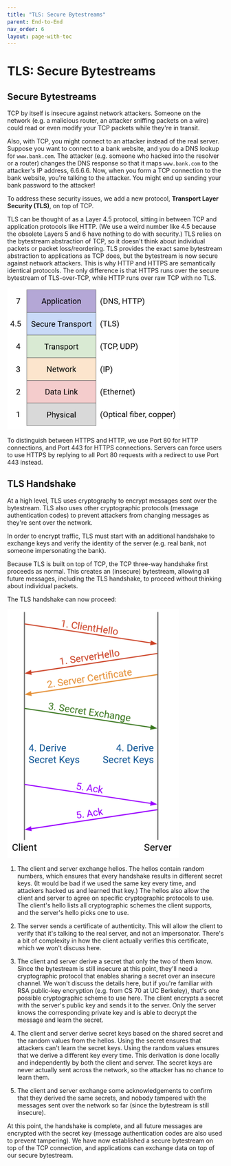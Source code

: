 ```yaml
---
title: "TLS: Secure Bytestreams"
parent: End-to-End
nav_order: 6
layout: page-with-toc
---
```


# TLS: Secure Bytestreams

## Secure Bytestreams

TCP by itself is insecure against network attackers. Someone on the network (e.g. a malicious router, an attacker sniffing packets on a wire) could read or even modify your TCP packets while they're in transit.

Also, with TCP, you might connect to an attacker instead of the real server. Suppose you want to connect to a bank website, and you do a DNS lookup for `www.bank.com`. The attacker (e.g. someone who hacked into the resolver or a router) changes the DNS response so that it maps `www.bank.com` to the attacker's IP address, 6.6.6.6. Now, when you form a TCP connection to the bank website, you're talking to the attacker. You might end up sending your bank password to the attacker!

To address these security issues, we add a new protocol, **Transport Layer Security (TLS)**, on top of TCP.

TLS can be thought of as a Layer 4.5 protocol, sitting in between TCP and application protocols like HTTP. (We use a weird number like 4.5 because the obsolete Layers 5 and 6 have nothing to do with security.) TLS relies on the bytestream abstraction of TCP, so it doesn't think about individual packets or packet loss/reordering. TLS provides the exact same bytestream abstraction to applications as TCP does, but the bytestream is now secure against network attackers. This is why HTTP and HTTPS are semantically identical protocols. The only difference is that HTTPS runs over the secure bytestream of TLS-over-TCP, while HTTP runs over raw TCP with no TLS.

<img width="400px" src="/assets/end-to-end/5-072-layer45.png">

To distinguish between HTTPS and HTTP, we use Port 80 for HTTP connections, and Port 443 for HTTPS connections. Servers can force users to use HTTPS by replying to all Port 80 requests with a redirect to use Port 443 instead.


## TLS Handshake

At a high level, TLS uses cryptography to encrypt messages sent over the bytestream. TLS also uses other cryptographic protocols (message authentication codes) to prevent attackers from changing messages as they're sent over the network.

In order to encrypt traffic, TLS must start with an additional handshake to exchange keys and verify the identity of the server (e.g. real bank, not someone impersonating the bank).

Because TLS is built on top of TCP, the TCP three-way handshake first proceeds as normal. This creates an (insecure) bytestream, allowing all future messages, including the TLS handshake, to proceed without thinking about individual packets.

The TLS handshake can now proceed:

<img width="400px" src="/assets/end-to-end/5-073-tls-handshake.png">

1. The client and server exchange hellos. The hellos contain random numbers, which ensures that every handshake results in different secret keys. (It would be bad if we used the same key every time, and attackers hacked us and learned that key.) The hellos also allow the client and server to agree on specific cryptographic protocols to use. The client's hello lists all cryptographic schemes the client supports, and the server's hello picks one to use.

2. The server sends a certificate of authenticity. This will allow the client to verify that it's talking to the real server, and not an impersonator. There's a bit of complexity in how the client actually verifies this certificate, which we won't discuss here.

3. The client and server derive a secret that only the two of them know. Since the bytestream is still insecure at this point, they'll need a cryptographic protocol that enables sharing a secret over an insecure channel. We won't discuss the details here, but if you're familiar with RSA public-key encryption (e.g. from CS 70 at UC Berkeley), that's one possible cryptographic scheme to use here. The client encrypts a secret with the server's public key and sends it to the server. Only the server knows the corresponding private key and is able to decrypt the message and learn the secret.

4. The client and server derive secret keys based on the shared secret and the random values from the hellos. Using the secret ensures that attackers can't learn the secret keys. Using the random values ensures that we derive a different key every time. This derivation is done locally and independently by both the client and server. The secret keys are never actually sent across the network, so the attacker has no chance to learn them.

5. The client and server exchange some acknowledgements to confirm that they derived the same secrets, and nobody tampered with the messages sent over the network so far (since the bytestream is still insecure).

At this point, the handshake is complete, and all future messages are encrypted with the secret key (message authentication codes are also used to prevent tampering). We have now established a secure bytestream on top of the TCP connection, and applications can exchange data on top of our secure bytestream.